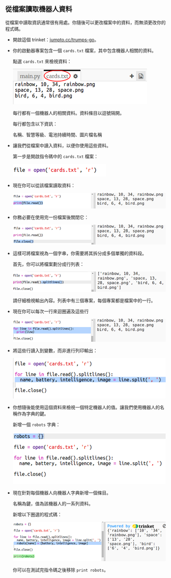 ## 從檔案讀取機器人資料

從檔案中讀取資訊通常很有用處。你隨後可以更改檔案中的資料，而無須更改你的程式碼。 



+ 開啟這個 trinket：<a href="http://jumpto.cc/trumps-go" target="_blank">jumpto.cc/trumps-go</a>。 

+ 你的啟動器專案包含一個 `cards.txt` 檔案，其中包含機器人相關的資料。 

  點選 `cards.txt` 來檢視資料：

  ![screenshot](images/robotrumps-cards.png)

  每行都有一個機器人的相關資料。資料條目以逗號隔開。 

  每行都包含以下資訊：

  名稱、智慧等級、電池持續時間、圖片檔名稱


+ 讓我們從檔案中讀入資料，以便你使用這些資料。 

  第一步是開啟指令碼中的 `cards.txt` 檔案：
  
  ![screenshot](images/robotrumps-open.png)
  
+ 現在你可以從該檔案讀取資料：

  ![screenshot](images/robotrumps-read.png)
  
+ 你務必要在使用完一份檔案後關閉它：

  ![screenshot](images/robotrumps-close.png)

+ 這樣可將檔案視為一個字串，你需要將其拆分成多個單獨的資料段。 

  首先，你可以將檔案劃分成行列表：

  ![screenshot](images/robotrumps-lines.png)
  
  請仔細檢視輸出內容。列表中有三個專案，每個專案都是檔案中的一行。 
  
+ 現在你可以每次一行來迴圈遍及這些行

  ![screenshot](images/robotrumps-loop.png)
  
+ 將這些行讀入到變數，而非進行列印輸出：

  ![screenshot](images/robotrumps-variables.png)
  
+ 你想隨後能使用這個資料來檢視一個特定機器人的值。讓我們使用機器人的名稱作為字典的鍵。 

  新增一個 `robots` 字典：

  ![screenshot](images/robotrumps-dict.png)
  
+ 現在針對每個機器人向機器人字典新增一個條目。 

  名稱為鍵，值為該機器人的一系列資料。 

  新增以下圈選的程式碼：
 
  ![screenshot](images/robotrumps-data.png)
  
  你可以在測試完指令碼之後移除 `print robots`。 


